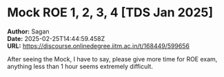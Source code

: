 # Mock ROE 1, 2, 3, 4 [TDS Jan 2025]

**Author:** Sagan  
**Date:** 2025-02-25T14:44:59.458Z  
**URL:** https://discourse.onlinedegree.iitm.ac.in/t/168449/599656

After seeing the Mock, I have to say, please give more time for ROE exam, anything less than 1 hour seems extremely difficult.
